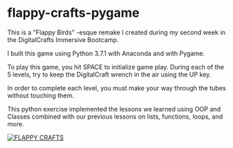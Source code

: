 # flappy-crafts-pygame

This is a  "Flappy Birds" -esque remake I created during my second week in the DigitalCrafts Immersive Bootcamp.

I built this game using Python 3.7.1 with Anaconda and with Pygame.

To play this game, you hit SPACE to initialize game play. During each of the 5 levels, try to keep the DigitalCraft wrench in the air using the UP key.

In order to complete each level, you must make your way through the tubes without touching them.

This python exercise implemented the lessons we learned using OOP and Classes combined with our previous lessons on lists, functions, loops, and more.

[![FLAPPY CRAFTS](https://img.youtube.com/vi/wAltqOlIMXg/0.jpg)](https://www.youtube.com/watch?v=wAltqOlIMXg)
